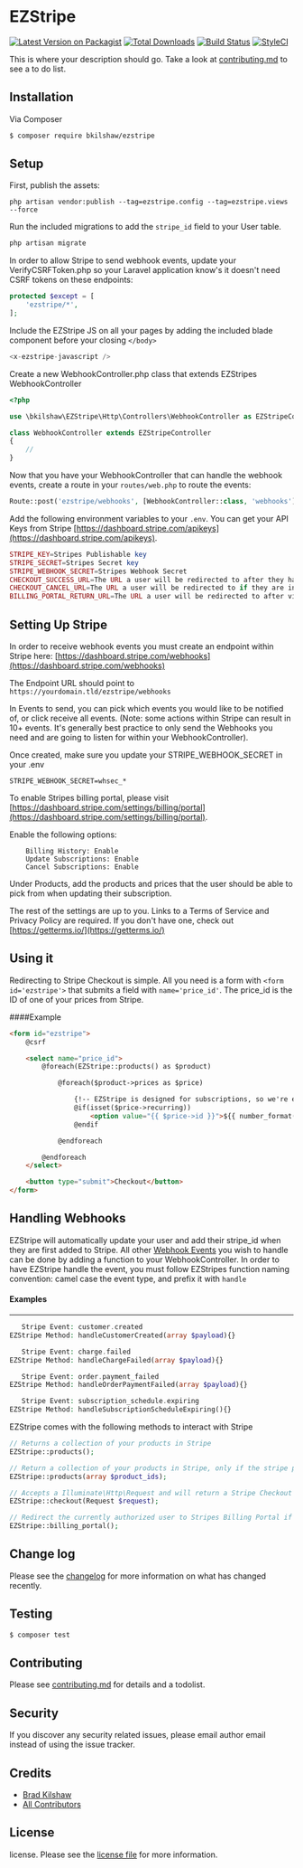 # EZStripe

[![Latest Version on Packagist][ico-version]][link-packagist]
[![Total Downloads][ico-downloads]][link-downloads]
[![Build Status][ico-travis]][link-travis]
[![StyleCI][ico-styleci]][link-styleci]

This is where your description should go. Take a look at [contributing.md](contributing.md) to see a to do list.

## Installation

Via Composer

``` bash
$ composer require bkilshaw/ezstripe
```

## Setup

First, publish the assets:
```
php artisan vendor:publish --tag=ezstripe.config --tag=ezstripe.views --force
```

Run the included migrations to add the `stripe_id` field to your User table.
```php
php artisan migrate
```

In order to allow Stripe to send webhook events, update your VerifyCSRFToken.php so your Laravel application know's it doesn't need CSRF tokens on these endpoints:
```php
protected $except = [
    'ezstripe/*',
];
```

Include the EZStripe JS on all your pages by adding the included blade component before your closing `</body>`
```php
<x-ezstripe-javascript />
```

Create a new WebhookController.php class that extends EZStripes WebhookController
```php
<?php

use \bkilshaw\EZStripe\Http\Controllers\WebhookController as EZStripeController;

class WebhookController extends EZStripeController 
{
    //
}
```

Now that you have your WebhookController that can handle the webhook events, create a route in your `routes/web.php` to route the events:
```php
Route::post('ezstripe/webhooks', [WebhookController::class, 'webhooks'])->name('ezstripe.webhooks');
```

Add the following environment variables to your `.env`. You can get your API Keys from Stripe [https://dashboard.stripe.com/apikeys](https://dashboard.stripe.com/apikeys).

```php
STRIPE_KEY=Stripes Publishable key
STRIPE_SECRET=Stripes Secret key
STRIPE_WEBHOOK_SECRET=Stripes Webhook Secret
CHECKOUT_SUCCESS_URL=The URL a user will be redirected to after they have successfully subscribed
CHECKOUT_CANCEL_URL=The URL a user will be redirected to if they are in Stripe Checkout and hit 'cancel' or 'back'
BILLING_PORTAL_RETURN_URL=The URL a user will be redirected to after vising Stripes Billing Portal
```


## Setting Up Stripe

In order to receive webhook events you must create an endpoint within Stripe here: [https://dashboard.stripe.com/webhooks](https://dashboard.stripe.com/webhooks)

The Endpoint URL should point to `https://yourdomain.tld/ezstripe/webhooks`

In Events to send, you can pick which events you would like to be notified of, or click receive all events. (Note: some actions within Stripe can result in 10+ events. It's generally best practice to only send the Webhooks you need and are going to listen for within your WebhookController).

Once created, make sure you update your STRIPE_WEBHOOK_SECRET in your .env
```
STRIPE_WEBHOOK_SECRET=whsec_*
````

To enable Stripes billing portal, please visit [https://dashboard.stripe.com/settings/billing/portal](https://dashboard.stripe.com/settings/billing/portal).

Enable the following options:
```
    Billing History: Enable
    Update Subscriptions: Enable
    Cancel Subscriptions: Enable
```

Under Products, add the products and prices that the user should be able to pick from when updating their subscription.

The rest of the settings are up to you. Links to a Terms of Service and Privacy Policy are required. If you don't have one, check out [https://getterms.io/](https://getterms.io/)

## Using it

Redirecting to Stripe Checkout is simple. All you need is a form with `<form id='ezstripe'>` that submits a field with `name='price_id'`. The price_id is the ID of one of your prices from Stripe.

####Example
```html
<form id="ezstripe">
    @csrf

    <select name="price_id">
        @foreach(EZStripe::products() as $product)

            @foreach($product->prices as $price)

                {!-- EZStripe is designed for subscriptions, so we're excluding non-recurring prices here --}
                @if(isset($price->recurring))
                    <option value="{{ $price->id }}">${{ number_format($price->unit_amount/100,2) }} / {{ $price->recurring->interval }} - {{ $product->name }}</option>
                @endif

            @endforeach

        @endforeach
    </select>

    <button type="submit">Checkout</button>
</form>
```

## Handling Webhooks

EZStripe will automatically update your user and add their stripe_id when they are first added to Stripe. 
All other [Webhook Events](https://stripe.com/docs/api/events/types) you wish to handle can be done by adding a function to your WebhookController.
In order to have EZStripe handle the event, you must follow EZStripes function naming convention: camel case the event type, and prefix it with `handle`

#### Examples
___
```php
   Stripe Event: customer.created
EZStripe Method: handleCustomerCreated(array $payload){}

   Stripe Event: charge.failed
EZStripe Method: handleChargeFailed(array $payload){}

   Stripe Event: order.payment_failed
EZStripe Method: handleOrderPaymentFailed(array $payload){}

   Stripe Event: subscription_schedule.expiring
EZStripe Method: handleSubscriptionScheduleExpiring(){}
```

EZStripe comes with the following methods to interact with Stripe
```php
// Returns a collection of your products in Stripe
EZStripe::products();

// Return a collection of your products in Stripe, only if the stripe product_id matches one that's been passed in
EZStripe::products(array $product_ids);

// Accepts a Illuminate\Http\Request and will return a Stripe Checkout Session the client can use for the redirect
EZStripe::checkout(Request $request); 

// Redirect the currently authorized user to Stripes Billing Portal if they have a stripe_id set
EZStripe::billing_portal();
```

## Change log

Please see the [changelog](changelog.md) for more information on what has changed recently.

## Testing

``` bash
$ composer test
```

## Contributing

Please see [contributing.md](contributing.md) for details and a todolist.

## Security

If you discover any security related issues, please email author email instead of using the issue tracker.

## Credits

- [Brad Kilshaw][link-author]
- [All Contributors][link-contributors]

## License

license. Please see the [license file](license.md) for more information.

[ico-version]: https://img.shields.io/packagist/v/bkilshaw/ezstripe.svg?style=flat-square
[ico-downloads]: https://img.shields.io/packagist/dt/bkilshaw/ezstripe.svg?style=flat-square
[ico-travis]: https://img.shields.io/travis/bkilshaw/ezstripe/master.svg?style=flat-square
[ico-styleci]: https://styleci.io/repos/12345678/shield

[link-packagist]: https://packagist.org/packages/bkilshaw/ezstripe
[link-downloads]: https://packagist.org/packages/bkilshaw/ezstripe
[link-travis]: https://travis-ci.org/bkilshaw/ezstripe
[link-styleci]: https://styleci.io/repos/12345678
[link-author]: https://github.com/bkilshaw
[link-contributors]: ../../contributors
